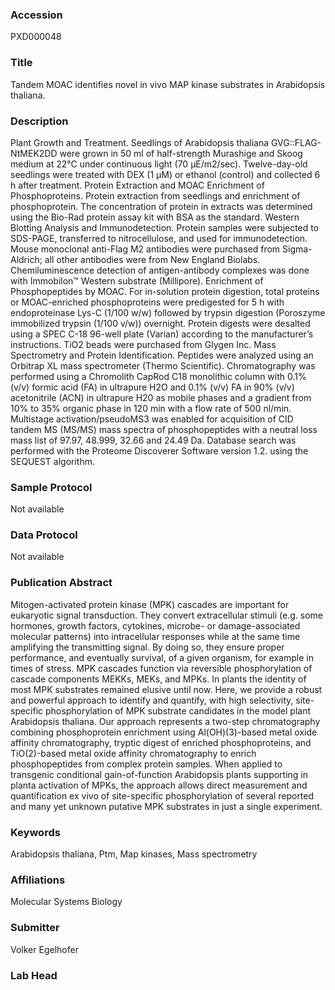 ### Accession
PXD000048

### Title
Tandem MOAC identifies novel in vivo MAP kinase substrates in Arabidopsis thaliana.

### Description
Plant Growth and Treatment.  Seedlings of Arabidopsis thaliana GVG::FLAG-NtMEK2DD were grown in 50 ml of half-strength Murashige and Skoog medium at 22°C under continuous light (70 µE/m2/sec). Twelve-day-old seedlings were treated with DEX (1 µM) or ethanol (control) and collected 6 h after treatment.  Protein Extraction and MOAC Enrichment of Phosphoproteins.  Protein extraction from seedlings and enrichment of phosphoprotein. The concentration of protein in extracts was determined using the Bio-Rad protein assay kit with BSA as the standard.   Western Blotting Analysis and Immunodetection.  Protein samples were subjected to SDS-PAGE, transferred to nitrocellulose, and used for immunodetection. Mouse monoclonal anti-Flag M2 antibodies were purchased from Sigma-Aldrich; all other antibodies were from New England Biolabs. Chemiluminescence detection of antigen-antibody complexes was done with Immobilon™ Western substrate (Millipore).  Enrichment of Phosphopeptides by MOAC.  For in-solution protein digestion, total proteins or MOAC-enriched phosphoproteins were predigested for 5 h with endoproteinase Lys-C (1/100 w/w) followed by trypsin digestion (Poroszyme immobilized trypsin (1/100 v/w)) overnight. Protein digests were desalted using a SPEC C-18 96-well plate (Varian) according to the manufacturer’s instructions. TiO2 beads were purchased from Glygen Inc.   Mass Spectrometry and Protein Identification.  Peptides were analyzed using an Orbitrap XL mass spectrometer (Thermo Scientific). Chromatography was performed using a Chromolith CapRod C18 monolithic column with 0.1% (v/v) formic acid (FA) in ultrapure H2O and 0.1% (v/v) FA in 90% (v/v) acetonitrile (ACN) in ultrapure H20 as mobile phases and a gradient from 10% to 35% organic phase in 120 min with a flow rate of 500 nl/min. Multistage activation/pseudoMS3 was enabled for acquisition of CID tandem MS (MS/MS) mass spectra of phosphopeptides with a neutral loss mass list of 97.97, 48.999, 32.66 and 24.49 Da. Database search was performed with the Proteome Discoverer Software version 1.2. using the SEQUEST algorithm.

### Sample Protocol
Not available

### Data Protocol
Not available

### Publication Abstract
Mitogen-activated protein kinase (MPK) cascades are important for eukaryotic signal transduction. They convert extracellular stimuli (e.g. some hormones, growth factors, cytokines, microbe- or damage-associated molecular patterns) into intracellular responses while at the same time amplifying the transmitting signal. By doing so, they ensure proper performance, and eventually survival, of a given organism, for example in times of stress. MPK cascades function via reversible phosphorylation of cascade components MEKKs, MEKs, and MPKs. In plants the identity of most MPK substrates remained elusive until now. Here, we provide a robust and powerful approach to identify and quantify, with high selectivity, site-specific phosphorylation of MPK substrate candidates in the model plant Arabidopsis thaliana. Our approach represents a two-step chromatography combining phosphoprotein enrichment using Al(OH)(3)-based metal oxide affinity chromatography, tryptic digest of enriched phosphoproteins, and TiO(2)-based metal oxide affinity chromatography to enrich phosphopeptides from complex protein samples. When applied to transgenic conditional gain-of-function Arabidopsis plants supporting in planta activation of MPKs, the approach allows direct measurement and quantification ex vivo of site-specific phosphorylation of several reported and many yet unknown putative MPK substrates in just a single experiment.

### Keywords
Arabidopsis thaliana, Ptm, Map kinases, Mass spectrometry

### Affiliations
Molecular Systems Biology

### Submitter
Volker Egelhofer

### Lab Head


